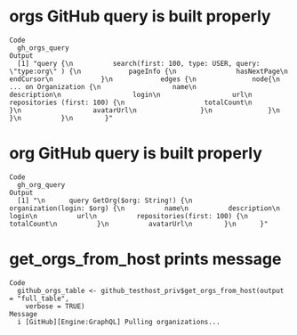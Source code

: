 # orgs GitHub query is built properly

    Code
      gh_orgs_query
    Output
      [1] "query {\n          search(first: 100, type: USER, query: \"type:org\" ) {\n            pageInfo {\n               hasNextPage\n               endCursor\n            }\n            edges {\n              node{\n                ... on Organization {\n                  name\n                  description\n                  login\n                  url\n                  repositories (first: 100) {\n                    totalCount\n                  }\n                  avatarUrl\n                }\n              }\n            }\n          }\n        }"

# org GitHub query is built properly

    Code
      gh_org_query
    Output
      [1] "\n      query GetOrg($org: String!) {\n        organization(login: $org) {\n          name\n          description\n          login\n          url\n          repositories(first: 100) {\n            totalCount\n          }\n          avatarUrl\n        }\n      }"

# get_orgs_from_host prints message

    Code
      github_orgs_table <- github_testhost_priv$get_orgs_from_host(output = "full_table",
        verbose = TRUE)
    Message
      i [GitHub][Engine:GraphQL] Pulling organizations...

